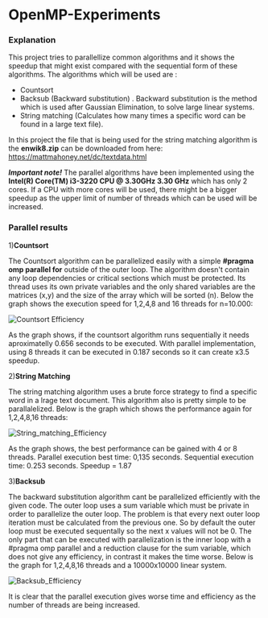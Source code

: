 # OpenMP-Experiments

### Explanation
This project tries to parallellize common algorithms and it shows the speedup that might exist compared with the sequential form of these algorithms. The algorithms which will be used are :
 * Countsort
 * Backsub (Backward substitution) . Backward substitution is the method which is used after Gaussian Elimination, to solve large linear systems.
 * String matching (Calculates how many times a specific word can be found in a large text file).

In this project the file that is being used for the string matching algorithm is the **enwik8.zip** can be downloaded from here: https://mattmahoney.net/dc/textdata.html 

**_Important note!_** The parallel algorithms have been implemented using the **Intel(R) Core(TM) i3-3220 CPU @ 3.30GHz 3.30 GHz** which has only 2 cores. If a CPU with more cores will be used, there might be a bigger speedup as the upper limit of number of threads which can be used will be increased.

### Parallel results
1)**Countsort**

The Countsort algorithm can be parallelized easily with a simple **#pragma omp parallel for** outside of the outer loop. The algorithm doesn't contain any loop dependencies or critical sections which must be protected. Its thread uses its own private variables and the only shared variables are the matrices (x,y) and the size of the array which will be sorted (n). Below the graph shows the execution speed for 1,2,4,8 and 16 threads for n=10.000:

![Countsort Efficiency](https://github.com/xariskarv/OpenMP-Experiments/assets/125483991/2a50bd9e-0283-4f3a-bd8f-b72ac53a0cff)

As the graph shows, if the countsort algorithm runs sequentially it needs aproximatelly 0.656 seconds to be executed. With parallel implementation, using 8 threads it can be executed in 0.187 seconds so it can create x3.5 speedup.

2)**String Matching**

The string matching algorithm uses a brute force strategy to find a specific word in a lrage text document. This algorithm also is pretty simple to be parallalelized. Below is the graph which shows the performance again for 1,2,4,8,16 threads:

![String_matching_Efficiency](https://github.com/xariskarv/OpenMP-Experiments/assets/125483991/2527c175-5409-4313-a45f-ef83440cbfcf)

As the graph shows, the best performance can be gained with 4 or 8 threads. Parallel execution best time: 0,135 seconds. Sequential execution time: 0.253 seconds. Speedup = 1.87

3)**Backsub**

The backward substitution algorithm cant be parallelized efficiently with the given code. The outer loop uses a sum variable which must be private in order to parallelize the outer loop. The problem is that every next outer loop iteration must be calculated from the previous one. So by default the outer loop must be executed sequentally so the next x values will not be 0. The only part that can be executed with parallelization is the inner loop with a #pragma omp parallel and a reduction clause for the sum variable, which does not give any efficiency, in contrast it makes the time worse. Below is the graph for 1,2,4,8,16 threads and a 10000x10000 linear system.

![Backsub_Efficiency](https://github.com/xariskarv/OpenMP-Experiments/assets/125483991/f76a1a15-99fb-45d8-96a5-3fedc33d3d6a)

It is clear that the parallel execution gives worse time and efficiency as the number of threads are being increased.



